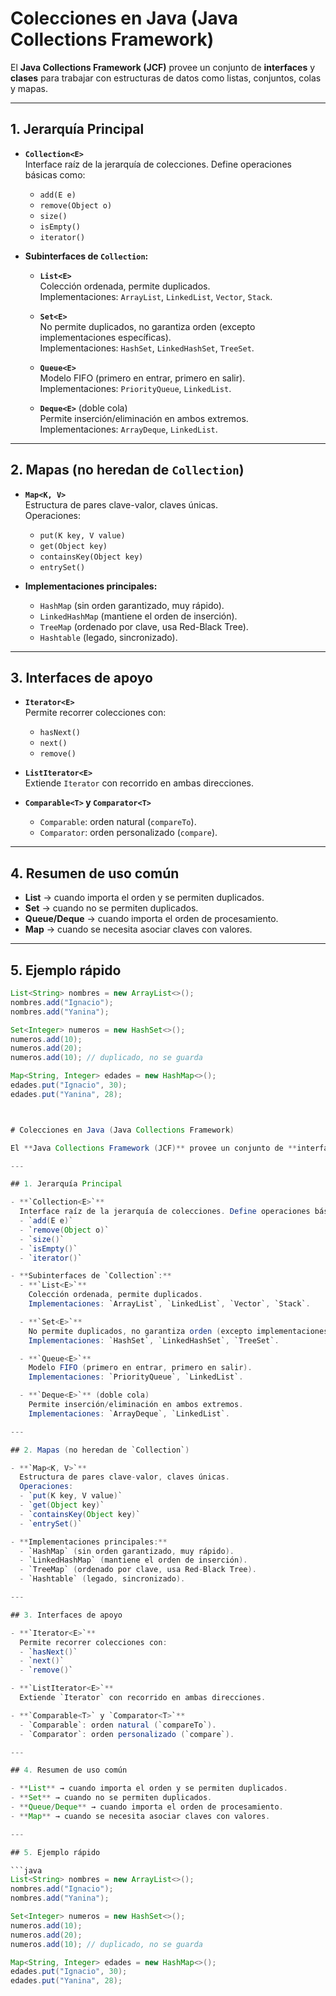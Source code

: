 # Colecciones en Java (Java Collections Framework)

El **Java Collections Framework (JCF)** provee un conjunto de **interfaces** y **clases** para trabajar con estructuras de datos como listas, conjuntos, colas y mapas.

---

## 1. Jerarquía Principal

- **`Collection<E>`**  
  Interface raíz de la jerarquía de colecciones. Define operaciones básicas como:
  - `add(E e)`
  - `remove(Object o)`
  - `size()`
  - `isEmpty()`
  - `iterator()`

- **Subinterfaces de `Collection`:**
  - **`List<E>`**  
    Colección ordenada, permite duplicados.  
    Implementaciones: `ArrayList`, `LinkedList`, `Vector`, `Stack`.

  - **`Set<E>`**  
    No permite duplicados, no garantiza orden (excepto implementaciones específicas).  
    Implementaciones: `HashSet`, `LinkedHashSet`, `TreeSet`.

  - **`Queue<E>`**  
    Modelo FIFO (primero en entrar, primero en salir).  
    Implementaciones: `PriorityQueue`, `LinkedList`.

  - **`Deque<E>`** (doble cola)  
    Permite inserción/eliminación en ambos extremos.  
    Implementaciones: `ArrayDeque`, `LinkedList`.

---

## 2. Mapas (no heredan de `Collection`)

- **`Map<K, V>`**  
  Estructura de pares clave-valor, claves únicas.  
  Operaciones:
  - `put(K key, V value)`
  - `get(Object key)`
  - `containsKey(Object key)`
  - `entrySet()`

- **Implementaciones principales:**
  - `HashMap` (sin orden garantizado, muy rápido).
  - `LinkedHashMap` (mantiene el orden de inserción).
  - `TreeMap` (ordenado por clave, usa Red-Black Tree).
  - `Hashtable` (legado, sincronizado).

---

## 3. Interfaces de apoyo

- **`Iterator<E>`**  
  Permite recorrer colecciones con:
  - `hasNext()`
  - `next()`
  - `remove()`

- **`ListIterator<E>`**  
  Extiende `Iterator` con recorrido en ambas direcciones.

- **`Comparable<T>` y `Comparator<T>`**  
  - `Comparable`: orden natural (`compareTo`).
  - `Comparator`: orden personalizado (`compare`).

---

## 4. Resumen de uso común

- **List** → cuando importa el orden y se permiten duplicados.  
- **Set** → cuando no se permiten duplicados.  
- **Queue/Deque** → cuando importa el orden de procesamiento.  
- **Map** → cuando se necesita asociar claves con valores.  

---

## 5. Ejemplo rápido

```java
List<String> nombres = new ArrayList<>();
nombres.add("Ignacio");
nombres.add("Yanina");

Set<Integer> numeros = new HashSet<>();
numeros.add(10);
numeros.add(20);
numeros.add(10); // duplicado, no se guarda

Map<String, Integer> edades = new HashMap<>();
edades.put("Ignacio", 30);
edades.put("Yanina", 28);



# Colecciones en Java (Java Collections Framework)

El **Java Collections Framework (JCF)** provee un conjunto de **interfaces** y **clases** para trabajar con estructuras de datos como listas, conjuntos, colas y mapas.

---

## 1. Jerarquía Principal

- **`Collection<E>`**  
  Interface raíz de la jerarquía de colecciones. Define operaciones básicas como:
  - `add(E e)`
  - `remove(Object o)`
  - `size()`
  - `isEmpty()`
  - `iterator()`

- **Subinterfaces de `Collection`:**
  - **`List<E>`**  
    Colección ordenada, permite duplicados.  
    Implementaciones: `ArrayList`, `LinkedList`, `Vector`, `Stack`.

  - **`Set<E>`**  
    No permite duplicados, no garantiza orden (excepto implementaciones específicas).  
    Implementaciones: `HashSet`, `LinkedHashSet`, `TreeSet`.

  - **`Queue<E>`**  
    Modelo FIFO (primero en entrar, primero en salir).  
    Implementaciones: `PriorityQueue`, `LinkedList`.

  - **`Deque<E>`** (doble cola)  
    Permite inserción/eliminación en ambos extremos.  
    Implementaciones: `ArrayDeque`, `LinkedList`.

---

## 2. Mapas (no heredan de `Collection`)

- **`Map<K, V>`**  
  Estructura de pares clave-valor, claves únicas.  
  Operaciones:
  - `put(K key, V value)`
  - `get(Object key)`
  - `containsKey(Object key)`
  - `entrySet()`

- **Implementaciones principales:**
  - `HashMap` (sin orden garantizado, muy rápido).
  - `LinkedHashMap` (mantiene el orden de inserción).
  - `TreeMap` (ordenado por clave, usa Red-Black Tree).
  - `Hashtable` (legado, sincronizado).

---

## 3. Interfaces de apoyo

- **`Iterator<E>`**  
  Permite recorrer colecciones con:
  - `hasNext()`
  - `next()`
  - `remove()`

- **`ListIterator<E>`**  
  Extiende `Iterator` con recorrido en ambas direcciones.

- **`Comparable<T>` y `Comparator<T>`**  
  - `Comparable`: orden natural (`compareTo`).
  - `Comparator`: orden personalizado (`compare`).

---

## 4. Resumen de uso común

- **List** → cuando importa el orden y se permiten duplicados.  
- **Set** → cuando no se permiten duplicados.  
- **Queue/Deque** → cuando importa el orden de procesamiento.  
- **Map** → cuando se necesita asociar claves con valores.  

---

## 5. Ejemplo rápido

```java
List<String> nombres = new ArrayList<>();
nombres.add("Ignacio");
nombres.add("Yanina");

Set<Integer> numeros = new HashSet<>();
numeros.add(10);
numeros.add(20);
numeros.add(10); // duplicado, no se guarda

Map<String, Integer> edades = new HashMap<>();
edades.put("Ignacio", 30);
edades.put("Yanina", 28);


